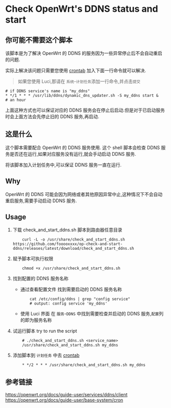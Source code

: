 # Check OpenWrt's DDNS status and start
## 你可能不需要这个脚本

该脚本是为了解决 OpenWrt 的 DDNS 的服务因为一些异常停止后不会自动重启的问题.

实际上解决该问题只需要您使用 [crontab](https://openwrt.org/docs/guide-user/base-system/cron) 加入下面一行命令就可以解决.
> 如果您使用 Luci,那请在 `系统`-`计划任务`添加一行命令,并点击`提交`
```shell
# if DDNS service's name is "my_ddns"
* */1 * * * /usr/lib/ddns/dynamic_dns_updater.sh -S my_ddns start &
# an hour
```
上面这种方式也可以保证对应的 DDNS 服务会在停止后启动.但是对于已启动服务时会上面方法会先停止旧的 DDNS 服务,再启动.


## 这是什么

这个脚本需要配合 OpenWrt 的 DDNS 服务使用.
这个 shell 脚本会检查 DDNS 服务是否还在运行,如果对应服务没有运行,就会手动启动 DDNS 服务.

将该脚本加入计划任务中,可以保证 DDNS 服务一直在运行.

## Why

OpenWrt 的 DDNS 可能会因为网络或者其他原因异常中止,这种情况下不会自动重启服务,需要手动启动 DDNS 服务.

## Usage

1. 下载 check_and_start_ddns.sh 脚本到路由器任意目录
    ```shell
        curl -L -o /usr/share/check_and_start_ddns.sh https://github.com/fooooxxxx/op-check-and-start-ddns/releases/latest/download/check_and_start_ddns.sh
    ```

2. 赋予脚本可执行权限
    ```shell
        chmod +x /usr/share/check_and_start_ddns.sh
    ```

3. 找到配置的 DDNS 服务名称
   - 通过查看配置文件 找到需要启动的 DDNS 服务名称
        ```shell
            cat /etc/config/ddns | grep "config service"
            # output: config service 'my_ddns'
        ```
   - 使用 Luci 界面
        在 `服务`-`DDNS` 中找到需要检查并启动的 DDNS 服务,`配置`列的即为服务名称

4. 试运行脚本 try to run the script
    
    ```shell
        # ./check_and_start_ddns.sh <service_name>
        /usr/share/check_and_start_ddns.sh my_ddns
    ```

5. 添加脚本到 `计划任务` 中去
    [crontab](https://openwrt.org/docs/guide-user/base-system/cron)
    ```shell
        * */2 * * * /usr/share/check_and_start_ddns.sh my_ddns
    ```
## 参考链接

https://openwrt.org/docs/guide-user/services/ddns/client
https://openwrt.org/docs/guide-user/base-system/cron